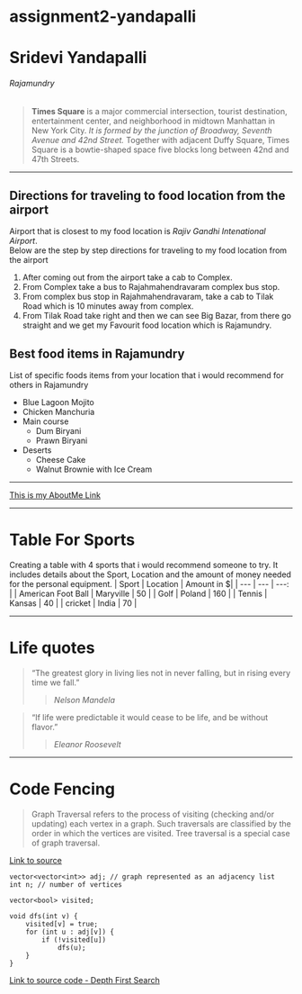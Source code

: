 # assignment2-yandapalli
# Sridevi Yandapalli
###### Rajamundry
> **Times Square** is a major commercial intersection, tourist destination, entertainment center, and neighborhood in midtown Manhattan in New York City. *It is formed by the junction of Broadway, Seventh Avenue and 42nd Street.* Together with adjacent Duffy Square, Times Square is a bowtie-shaped space five blocks long between 42nd and 47th Streets.

---

## Directions for traveling to food location from the airport

Airport that is closest to my food location is *Rajiv Gandhi Intenational Airport*.<br>
Below are the step by step directions for traveling to my food location from the airport
1. After coming out from the airport take a cab to Complex.
2. From Complex take a bus to Rajahmahendravaram complex bus stop.
3. From complex bus stop in Rajahmahendravaram, take a cab to Tilak Road which is 10 minutes away from complex.
4. From Tilak Road take right and then we can see Big Bazar, from there go straight and we get my Favourit food location which is Rajamundry.

## Best food items in Rajamundry

List of specific foods items from your location that i would recommend for others in Rajamundry 
- Blue Lagoon Mojito
- Chicken Manchuria
- Main course
    - Dum Biryani
    - Prawn Biryani
- Deserts
    - Cheese Cake
    - Walnut Brownie with Ice Cream

---

[This is my AboutMe Link](https://github.com/sridevi111/assignment2-yandapalli/blob/main/AboutMe.md)

---

# Table For Sports

Creating a table with 4 sports that i would recommend someone to try. It includes details about the Sport, Location and the amount of money needed for the personal equipment.
| Sport | Location | Amount in $|
| --- | --- | ---: |
| American Foot Ball | Maryville | 50 |
| Golf | Poland | 160 |
| Tennis | Kansas | 40 |
| cricket | India | 70 |

---

# Life quotes

> “The greatest glory in living lies not in never falling, but in rising every time we fall.”
>> *Nelson Mandela*

> “If life were predictable it would cease to be life, and be without flavor.”
>> *Eleanor Roosevelt*

---

# Code Fencing

> Graph Traversal refers to the process of visiting (checking and/or updating) each vertex in a graph. Such traversals are classified by the order in which the vertices are visited. Tree traversal is a special case of graph traversal.

[Link to source](https://en.wikipedia.org/wiki/Graph_traversal)

```
vector<vector<int>> adj; // graph represented as an adjacency list
int n; // number of vertices

vector<bool> visited;

void dfs(int v) {
    visited[v] = true;
    for (int u : adj[v]) {
        if (!visited[u])
            dfs(u);
    }
}

```
[Link to source code - Depth First Search](https://cp-algorithms.com/graph/depth-first-search.html)
